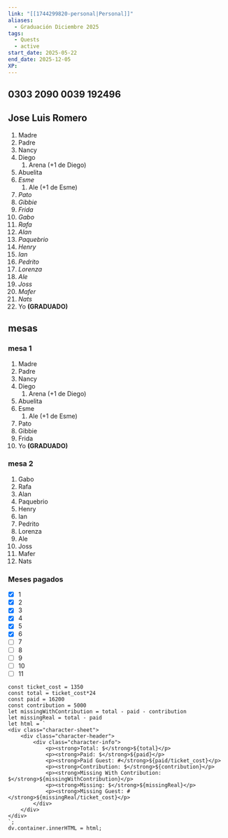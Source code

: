 ```yaml
---
link: "[[1744299820-personal|Personal]]"
aliases:
  - Graduación Diciembre 2025
tags:
  - Quests
  - active
start_date: 2025-05-22
end_date: 2025-12-05
XP:
---
```

## 0303 2090 0039 192496
## Jose Luis Romero

1. Madre
2. Padre
3. Nancy
4. Diego
	1. Arena (+1 de Diego)
5. Abuelita
6. *Esme*
	1. Ale (+1 de Esme)
7. *Pato*
8. *Gibbie*
9. *Frida*
10. *Gabo*
11. *Rafa*
12. *Alan*
13. *Paquebrio*
14. *Henry*
15. *Ian*
16. *Pedrito*
17. *Lorenza*
18. *Ale*
19. *Joss*
20. *Mafer*
21. *Nats*
22. Yo **(GRADUADO)**

## mesas
### mesa 1
1. Madre
2. Padre
3. Nancy
4. Diego
	1. Arena (+1 de Diego)
5. Abuelita
6. Esme
	1. Ale (+1 de Esme)
7. Pato
8. Gibbie
9. Frida
10. Yo **(GRADUADO)**
### mesa 2
1. Gabo
2. Rafa
3. Alan
4. Paquebrio
5. Henry
6. Ian
7. Pedrito
8. Lorenza
9. Ale
10. Joss
11. Mafer
12. Nats

### Meses pagados
- [x] 1
- [x] 2
- [x] 3
- [x] 4
- [x] 5
- [x] 6
- [ ] 7
- [ ] 8
- [ ] 9
- [ ] 10
- [ ] 11

```dataviewjs
const ticket_cost = 1350
const total = ticket_cost*24
const paid = 16200
const contribution = 5000
let missingWithContribution = total - paid - contribution
let missingReal = total - paid
let html = `
<div class="character-sheet">
	<div class="character-header">
		<div class="character-info">
			<p><strong>Total: $</strong>${total}</p>
			<p><strong>Paid: $</strong>${paid}</p>
			<p><strong>Paid Guest: #</strong>${paid/ticket_cost}</p>
			<p><strong>Contribution: $</strong>${contribution}</p>
			<p><strong>Missing With Contribution: $</strong>${missingWithContribution}</p>
			<p><strong>Missing: $</strong>${missingReal}</p>
			<p><strong>Missing Guest: #</strong>${missingReal/ticket_cost}</p>
		</div>
	</div>
</div>
`;
dv.container.innerHTML = html;
```
